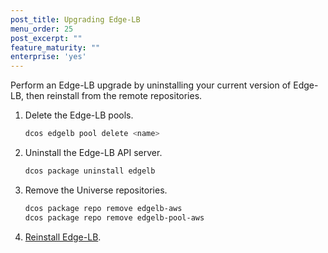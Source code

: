 ```yaml
---
post_title: Upgrading Edge-LB
menu_order: 25
post_excerpt: ""
feature_maturity: ""
enterprise: 'yes'
---
```


Perform an Edge-LB upgrade by uninstalling your current version of Edge-LB, then reinstall from the remote repositories.

1.  Delete the Edge-LB pools.

    ```bash
    dcos edgelb pool delete <name>
    ```

1.  Uninstall the Edge-LB API server.

    ```bash
    dcos package uninstall edgelb
    ```

1.  Remove the Universe repositories.

    ```bash
    dcos package repo remove edgelb-aws
    dcos package repo remove edgelb-pool-aws
    ```
1. [Reinstall Edge-LB](/service-docs/edge-lb/0.1.9/installing/).

